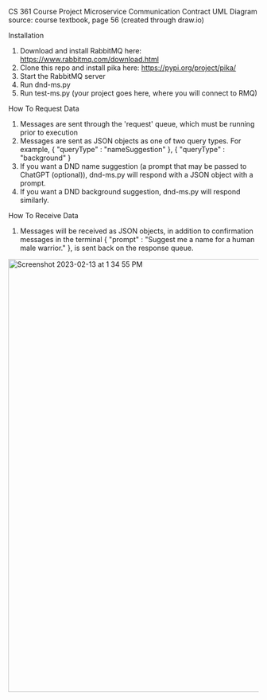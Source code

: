 CS 361 Course Project
Microservice Communication Contract
UML Diagram source: course textbook, page 56 (created through draw.io)

Installation
1. Download and install RabbitMQ here: https://www.rabbitmq.com/download.html
2. Clone this repo and install pika here: https://pypi.org/project/pika/
3. Start the RabbitMQ server
4. Run dnd-ms.py
5. Run test-ms.py (your project goes here, where you will connect to RMQ)

How To Request Data
1. Messages are sent through the 'request' queue, which must be running prior to execution
2. Messages are sent as JSON objects as one of two query types. For example,
    { "queryType" : "nameSuggestion" },
    { "queryType" : "background" }
3. If you want a DND name suggestion (a prompt that may be passed to ChatGPT (optional)), dnd-ms.py
    will respond with a JSON object with a prompt. 
4. If you want a DND background suggestion, dnd-ms.py will respond similarly.

How To Receive Data
1. Messages will be received as JSON objects, in addition to confirmation messages in the terminal
    { "prompt" : "Suggest me a name for a human male warrior." }, is sent back on the response queue.

<img width="870" alt="Screenshot 2023-02-13 at 1 34 55 PM" src="https://user-images.githubusercontent.com/60510555/218545178-7a260903-7b1a-4629-83ac-28612dcc238f.png">
